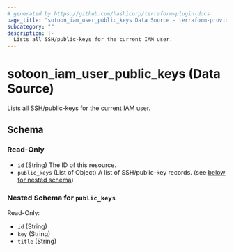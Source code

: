 ```yaml
---
# generated by https://github.com/hashicorp/terraform-plugin-docs
page_title: "sotoon_iam_user_public_keys Data Source - terraform-provider-sotoon"
subcategory: ""
description: |-
  Lists all SSH/public-keys for the current IAM user.
---
```


# sotoon_iam_user_public_keys (Data Source)

Lists all SSH/public-keys for the current IAM user.



<!-- schema generated by tfplugindocs -->
## Schema

### Read-Only

- `id` (String) The ID of this resource.
- `public_keys` (List of Object) A list of SSH/public-key records. (see [below for nested schema](#nestedatt--public_keys))

<a id="nestedatt--public_keys"></a>
### Nested Schema for `public_keys`

Read-Only:

- `id` (String)
- `key` (String)
- `title` (String)
